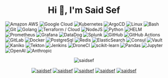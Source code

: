 
<h1 align="center">Hi 👋, I'm Said Sef</h1>

![Amazon AWS](https://img.shields.io/badge/Amazon%20AWS-FF9900?style=for-the-badge&logo=amazon-aws&logoColor=white)
![Google Cloud](https://img.shields.io/badge/Google%20Cloud-4285F4?style=for-the-badge&logo=google-cloud&logoColor=white)
![Kubernetes](https://img.shields.io/badge/-Kubernetes-326CE5?style=for-the-badge&logo=Kubernetes&logoColor=white)
![ArgoCD](https://img.shields.io/badge/-ArgoCD-FFFFFF?style=for-the-badge&logo=argo&logoColor=FFA500)
![Linux](https://img.shields.io/badge/-Linux-FFFFEE?style=for-the-badge&logo=Linux&logoColor=black)
![Bash](https://img.shields.io/badge/-Bash-4EAA25?style=for-the-badge&logo=gnu-bash&logoColor=white)
![Git](https://img.shields.io/badge/-Git-F05032?style=for-the-badge&logo=git&logoColor=white)
![Golang](https://img.shields.io/badge/-Golang-00ADD8?style=for-the-badge&logo=go&logoColor=white)
![Terraform / Cloud](https://img.shields.io/badge/-Terraform&nbsp;&#47;&nbsp;Cloud-623CE4?style=for-the-badge&logo=Terraform&logoColor=white)
![NodeJS](https://img.shields.io/badge/-NodeJS-339933?style=for-the-badge&logo=node.js&logoColor=white) 
![Python](https://img.shields.io/badge/-Python-3776AB?style=for-the-badge&logo=Python&logoColor=white)
![HELM](https://img.shields.io/badge/-HELM-FFFFFF?style=for-the-badge&logo=HELM&logoColor=0F1689)
![Prometheus](https://img.shields.io/badge/-Prometheus-E6522C?style=for-the-badge&logo=Prometheus&logoColor=white)
![Grafana](https://img.shields.io/badge/-Grafana-F46800?style=for-the-badge&logo=Grafana&logoColor=white)
![DataDog](https://img.shields.io/badge/-DataDog-632CA6?style=for-the-badge&logo=datadog&logoColor=white)
![Splunk](https://img.shields.io/badge/-Splunk-000000?style=for-the-badge&logo=Splunk&logoColor=white)
![GitHub](https://img.shields.io/badge/-GitHub-181717?style=for-the-badge&logo=github&logoColor=white)
![GitHub Actions](https://img.shields.io/badge/-GitHub&nbsp;Actions-2088FF?style=for-the-badge&logo=GitHub-Actions&logoColor=white)
![GitLab](https://img.shields.io/badge/-GitLab-FCA121?style=for-the-badge&logo=gitlab&logoColor=white)
![Docker](https://img.shields.io/badge/-Docker-2496ED?style=for-the-badge&logo=docker&logoColor=white)
![PostgreSql](https://img.shields.io/badge/-PostgreSQL-4169E1?style=for-the-badge&logo=PostgreSQL&logoColor=white)
![Redis](https://img.shields.io/badge/-Redis-DC382D?style=for-the-badge&logo=Redis&logoColor=white)
![ElasticSearch](https://img.shields.io/badge/-ElasticSearch-005571?style=for-the-badge&logo=ElasticSearch&logoColor=white)
![Consul](https://img.shields.io/badge/-Consul-CA2171?style=for-the-badge&logo=Consul&logoColor=white)
![Vault](https://img.shields.io/badge/-Vault-000000?style=for-the-badge&logo=Vault&logoColor=white)
![Kaniko](https://img.shields.io/badge/-Kaniko-FFFFFF?style=for-the-badge&logo=kaniko&logoColor=FFA500)
![Tekton](https://img.shields.io/badge/-Tekton-0D9FEA?style=for-the-badge&logo=Tekton&logoColor=white)
![Jenkins](https://img.shields.io/badge/-Jenkins-D24939?style=for-the-badge&logo=Jenkins&logoColor=white)
![DroneCI](https://img.shields.io/badge/-DroneCI-212121?style=for-the-badge&logo=Drone&logoColor=white)
![scikit-learn](https://img.shields.io/badge/-scikit--learn-F7931E?style=for-the-badge&logo=scikit-learn&logoColor=white)
![Pandas](https://img.shields.io/badge/-Pandas-FFFFFF?style=for-the-badge&logo=Pandas&logoColor=000000)
![Jupyter](https://img.shields.io/badge/-Jupyter-F7931E?style=for-the-badge&logo=Jupyter&logoColor=FFFFFF)
![OpenAI](https://img.shields.io/badge/-OpenAI-412991?style=for-the-badge&logo=OpenAI&logoColor=white)
![Anthropic](https://img.shields.io/badge/-Anthropic-FF1744?style=for-the-badge&logo=Anthropic&logoColor=white)

<p align="center"><img align="center" src="https://github-readme-stats.vercel.app/api?username=saidsef&show_icons=true&theme=transparent&include_all_commits=true&count_private=true&show=reviews,prs_merged,prs_merged_percentage" alt="saidsef" /></p>

<p align="center">
  <a href="https://www.credly.com/users/saidsef/" target="blank"> <img  align="center" src="https://img.shields.io/badge/-Credly-FF6B00?style=for-the-badge&logo=credly&logoColor=white" alt="saidsef" /></a>
  <a href="https://www.linkedin.com/in/saidsef/" target="blank"><img align="center" src="https://img.shields.io/badge/-linkedin-0077B5?style=for-the-badge&logo=linkedin&logoColor=white" alt="saidsef"/></a>
  <a href="https://twitter.com/saidsef" target="blank"><img align="center" src="https://img.shields.io/badge/-twitter-1DA1F2?style=for-the-badge&logo=twitter&logoColor=white" alt="saidsef"/></a>
  <a href="https://registry.terraform.io/namespaces/saidsef" target="blank"><img align="center" src="https://img.shields.io/badge/-Terraform-7B42BC?style=for-the-badge&logo=Terraform&logoColor=white" alt="saidsef"/></a>
  <a href="https://artifacthub.io/packages/search?org=saidsef&sort=relevance&page=1" target="blank"><img align="center" src="https://img.shields.io/badge/-artifacthub-4181C2?style=for-the-badge&logo=artifacthub&logoColor=white" alt="saidsef"/></a>
</p>
